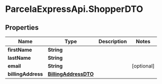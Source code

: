 # ParcelaExpressApi.ShopperDTO

## Properties
Name | Type | Description | Notes
------------ | ------------- | ------------- | -------------
**firstName** | **String** |  | 
**lastName** | **String** |  | 
**email** | **String** |  | [optional] 
**billingAddress** | [**BillingAddressDTO**](BillingAddressDTO.md) |  | 
